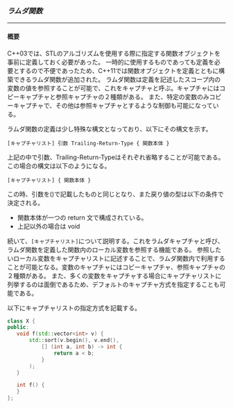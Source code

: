 ### *ラムダ関数*
---
#### 概要
C++03では、STLのアルゴリズムを使用する際に指定する関数オブジェクトを事前に定義しておく必要があった。
一時的に使用するものであっても定義を必要とするので不便であったため、C++11では関数オブジェクトを定義とともに構築できるラムダ関数が追加された。
ラムダ関数は定義を記述したスコープ内の変数の値を参照することが可能で、これをキャプチャと呼ぶ。キャプチャにはコピーキャプチャと参照キャプチャの２種類がある。
また、特定の変数のみコピーキャプチャで、その他は参照キャプチャとするような制御も可能になっている。

ラムダ関数の定義は少し特殊な構文となっており、以下にその構文を示す。

`[キャプチャリスト] 引数 Trailing-Return-Type { 関数本体 }`

上記の中で引数、Trailing-Return-Typeはそれぞれ省略することが可能である。この場合の構文は以下のようになる。

`[キャプチャリスト] { 関数本体 }`

この時、引数を()で記載したものと同じとなり、また戻り値の型は以下の条件で決定される。

 * 関数本体が一つの return 文で構成されている。
 * 上記以外の場合は void

続いて、`[キャプチャリスト]`について説明する。これをラムダキャプチャと呼び、ラムダ関数を定義した関数内のローカル変数を参照する機能である。
参照したいローカル変数をキャプチャリストに記述することで、ラムダ関数内で利用することが可能となる。変数のキャプチャにはコピーキャプチャ、参照キャプチャの２種類がある。
また、多くの変数をキャプチャする場合にキャプチャリストに列挙するのは面倒であるため、デフォルトのキャプチャ方式を指定することも可能である。

以下にキャプチャリストの指定方式を記載する。

```c++
class X {
public:
   void f(std::vector<int> v) {
       std::sort(v.begin(), v.end(),
           [] (int a, int b) -> int {
               return a < b;
           }
       );
   }

   int f() {
   }
};
```

